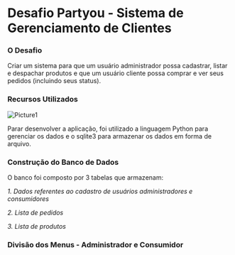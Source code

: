 # Desafio Partyou - Sistema de Gerenciamento de Clientes 

### O Desafio 
Criar um sistema para que um usuário administrador possa cadastrar, listar e despachar produtos e que um usuário cliente possa comprar e ver seus pedidos (incluindo seus status).

### Recursos Utilizados 

![Picture1](https://user-images.githubusercontent.com/46378210/70085829-ce41b080-15ef-11ea-8b9b-b4338302893d.png)

Parar desenvolver a aplicação, foi utilizado a linguagem Python para gerenciar os dados e o sqlite3 para armazenar os dados em forma de arquivo. 

### Construção do Banco de Dados 
O banco foi composto por 3 tabelas que armazenam:

_1. Dados referentes ao cadastro de usuários administradores e consumidores_

_2. Lista de pedidos_

_3. Lista de produtos_ 

### Divisão dos Menus - Administrador e Consumidor 
